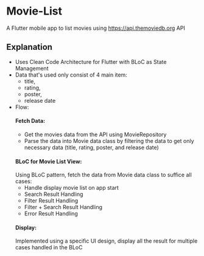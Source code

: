 # Movie-List

A Flutter mobile app to list movies using https://api.themoviedb.org API

## Explanation

- Uses Clean Code Architecture for Flutter with BLoC as State Management
- Data that's used only consist of 4 main item:
  -  title,
  -  rating,
  -  poster,
  -  release date
- Flow:
  #### Fetch Data:
    - Get the movies data from the API using MovieRepository
    - Parse the data into Movie data class by filtering the data to get only necessary data (title, rating, poster, and release date)
  #### BLoC for Movie List View:
    Using BLoC pattern, fetch the data from Movie data class to suffice all cases:
    - Handle display movie list on app start
    - Search Result Handling
    - Filter Result Handling
    - Filter + Search Result Handling
    - Error Result Handling
  #### Display:
     Implemented using a specific UI design, display all the result for multiple cases handled in the BLoC
